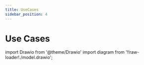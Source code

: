 ```yaml
---
title: UseCases
sidebar_position: 4
---
```


# Use Cases

import Drawio from '@theme/Drawio'
import diagram from '!!raw-loader!./model.drawio';

<Drawio content={diagram} editable={false} />